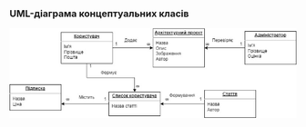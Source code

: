 ### UML-діаграма концептуальних класів
![](https://github.com/oleksandrblazhko/ai204-babich/blob/laboratory-work-5/2-SoftwareDesign/2.1-UMLConceptClasses/UMLConceptClasses.jpg)
